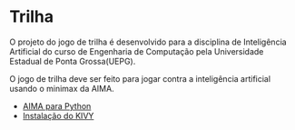 # **Trilha**

O projeto do jogo de trilha é desenvolvido para a disciplina de Inteligência Artificial do curso de Engenharia de Computação
pela Universidade Estadual de Ponta Grossa(UEPG).  
  
O jogo de trilha deve ser feito para jogar contra a inteligência artificial usando o minimax da AIMA.  
  
  
- [AIMA para Python](https://github.com/aimacode/aima-python)
- [Instalação do KIVY](https://kivy.org/docs/installation/installation-windows.html)